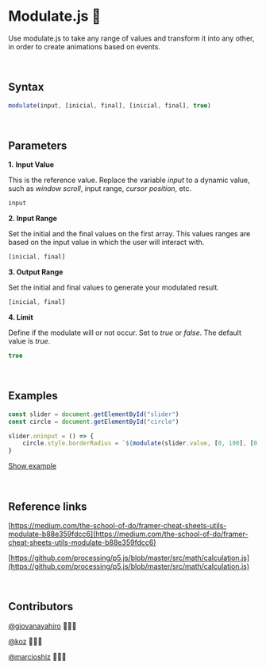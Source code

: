 # Modulate.js 🌈

Use modulate.js to take any range of values and transform it into any other, in order to create animations based on events.

<br>

## Syntax

```js
modulate(input, [inicial, final], [inicial, final], true)
```
<br>

## Parameters

**1.** **Input Value**

This is the reference value. Replace the variable *input* to a dynamic value, such as *window scroll*, input range, *cursor position*, etc.

```js
input
```

**2. Input Range**

Set the initial and the final values on the first array. This values ranges are based on the input value in which the user will interact with.

```js
[inicial, final]
```

**3. Output Range**

Set the initial and final values to generate your modulated result.

```js
[inicial, final]
```

**4. Limit**

Define if the modulate will or not occur. Set to *true* or *false*. The default value is *true*.

```js
true
```

<br>

## Examples

```js
const slider = document.getElementById("slider")
const circle = document.getElementById("circle")

slider.oninput = () => {
    circle.style.borderRadius = `${modulate(slider.value, [0, 100], [0, 50], true)}`
}
```

[Show example](https://s.codepen.io/marcovincit/debug/EBEdWE/LQAExKzKnYdr)

<br>

## Reference links

[https://medium.com/the-school-of-do/framer-cheat-sheets-utils-modulate-b88e359fdcc6](https://medium.com/the-school-of-do/framer-cheat-sheets-utils-modulate-b88e359fdcc6)

[https://github.com/processing/p5.js/blob/master/src/math/calculation.js](https://github.com/processing/p5.js/blob/master/src/math/calculation.js)

<br>

## Contributors

[@giovanayahiro](https://github.com/giovanayahiro) 👩🏻‍💻

[@koz](https://github.com/koz) 👨🏾‍💻

[@marcioshiz](https://github.com/marcioshiz) 👨🏾‍💻